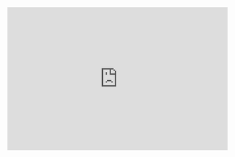 <div style='position:relative; padding-bottom:calc(56.25% + 44px)'><iframe src='https://gfycat.com/ifr/HandmadeIdioticCob' frameborder='0' scrolling='no' width='100%' height='100%' style='position:absolute;top:0;left:0;' allowfullscreen></iframe></div>
